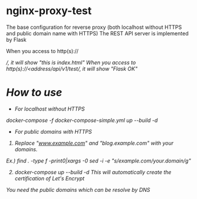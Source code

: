 # nginx-proxy-test

The base configuration for reverse proxy (both localhost without HTTPS and public domain name with HTTPS)
The REST API server is implemented by Flask

When you access to http(s)://<address>/, it will show "this is index.html"
When you access to http(s)://<address/api/v1/test/, it will show "Flask OK"

# How to use

- For localhost without HTTPS

docker-compose -f docker-compose-simple.yml up --build -d

- For public domains with HTTPS

1. Replace "www.example.com" and "blog.example.com" with your domains.

  Ex.)
  find . -type f -print0|xargs -0 sed  -i -e "s/example.com/your.domain/g"

2. docker-compose up --build -d
This will automatically create the certification of Let's Encrypt

You need the public domains which can be resolve by DNS
